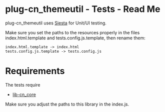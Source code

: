 # plug-cn_themeutil - Tests - Read Me

plug-cn_themeutil uses [Siesta](http://bryntum.com) for Unit/UI testing.

Make sure you set the paths to the resources properly in the files index.html.template and
tests.config.js.template, then rename them:

```
index.html.template -> index.html
tests.config.js.template -> tests.config.js
```


# Requirements
The tests require 
   * [lib-cn_core](https://github.com/coon-js/lib-cn_core)
   
Make sure you adjust the paths to this library in the index.js.
